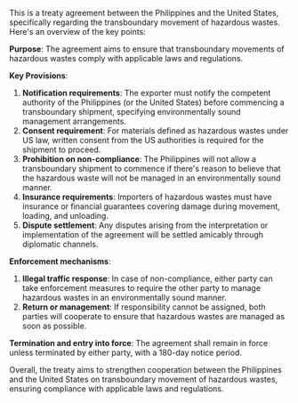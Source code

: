 This is a treaty agreement between the Philippines and the United States, specifically regarding the transboundary movement of hazardous wastes. Here's an overview of the key points:

**Purpose**: The agreement aims to ensure that transboundary movements of hazardous wastes comply with applicable laws and regulations.

**Key Provisions**:

1. **Notification requirements**: The exporter must notify the competent authority of the Philippines (or the United States) before commencing a transboundary shipment, specifying environmentally sound management arrangements.
2. **Consent requirement**: For materials defined as hazardous wastes under US law, written consent from the US authorities is required for the shipment to proceed.
3. **Prohibition on non-compliance**: The Philippines will not allow a transboundary shipment to commence if there's reason to believe that the hazardous waste will not be managed in an environmentally sound manner.
4. **Insurance requirements**: Importers of hazardous wastes must have insurance or financial guarantees covering damage during movement, loading, and unloading.
5. **Dispute settlement**: Any disputes arising from the interpretation or implementation of the agreement will be settled amicably through diplomatic channels.

**Enforcement mechanisms**:

1. **Illegal traffic response**: In case of non-compliance, either party can take enforcement measures to require the other party to manage hazardous wastes in an environmentally sound manner.
2. **Return or management**: If responsibility cannot be assigned, both parties will cooperate to ensure that hazardous wastes are managed as soon as possible.

**Termination and entry into force**: The agreement shall remain in force unless terminated by either party, with a 180-day notice period.

Overall, the treaty aims to strengthen cooperation between the Philippines and the United States on transboundary movement of hazardous wastes, ensuring compliance with applicable laws and regulations.